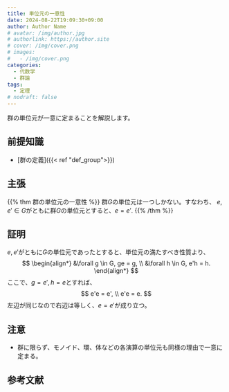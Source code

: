 ```yaml
---
title: 単位元の一意性
date: 2024-08-22T19:09:30+09:00
author: Author Name
# avatar: /img/author.jpg
# authorlink: https://author.site
# cover: /img/cover.png
# images:
#   - /img/cover.png
categories:
  - 代数学
  - 群論
tags:
  - 定理
# nodraft: false
---
```


群の単位元が一意に定まることを解説します。

<!--more-->

## 前提知識

- [群の定義]({{< ref "def_group">}})

## 主張

{{% thm 群の単位元の一意性 %}}
群$G$の単位元は一つしかない。すなわち、
$e, e' \in G$がともに群$G$の単位元とすると、$e = e'.$
{{% /thm %}}

## 証明

$e, e'$がともに$G$の単位元であったとすると、単位元の満たすべき性質より、
$$
\begin{align*}
  &\forall g \in G, ge = g, \\
  &\forall h \in G, e'h = h.
\end{align*}
$$
ここで、$g = e', h = e$とすれば、
$$
  e'e = e', \\
  e'e = e.
$$
左辺が同じなので右辺は等しく、$e = e'$が成り立つ。

## 注意

- 群に限らず、モノイド、環、体などの各演算の単位元も同様の理由で一意に定まる。

## 参考文献
